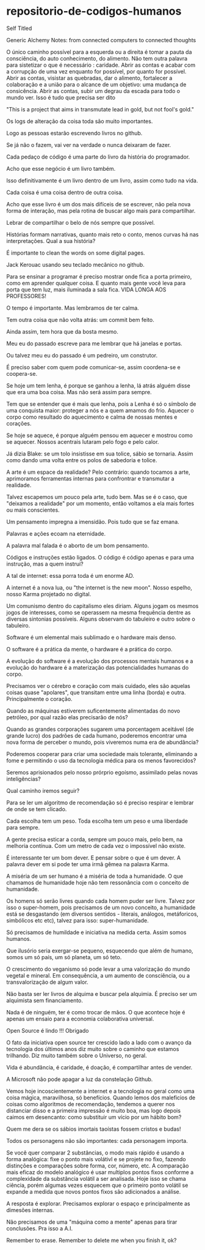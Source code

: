 # repositorio-de-codigos-humanos
Self Titled



Generic Alchemy Notes: from connected computers to connected thoughts

O único caminho possível para a esquerda ou a direita é tomar a pauta da consciência, do auto conhecimento, do alimento. Não tem outra palavra para sistetizar o que é necessário : caridade. Abrir as contas e acabar com a corrupção de uma vez enquanto for possível, por quanto for possível. Abrir as contas, visistar as quebradas, dar o alimento, fortalecer a colaboração e a união para o alcance de um objetivo: uma mudança de consicência. Abrir as contas, subir um degrau da escada para todo o mundo ver. Isso é tudo que precisa ser dito

"This is a project that aims in transmutate lead in gold, but not fool's gold."

Os logs de alteração da coisa toda são muito importantes.

Logo as pessoas estarão escrevendo livros no github.

Se já não o fazem, vai ver na verdade o nunca deixaram de fazer.

Cada pedaço de código é uma parte do livro da história do programador.

Acho que esse negócio é um livro também.

Isso definitivamente é um livro dentro de um livro, assim como tudo na vida.

Cada coisa é uma coisa dentro de outra coisa.

Acho que esse livro é um dos mais difíceis de se escrever, não pela nova forma de interação, mas pela rotina de buscar algo mais para compartilhar.

Lebrar de compartilhar o belo de nós sempre que possível.

Histórias formam narrativas, quanto mais reto o conto, menos curvas há nas interpretações. Qual a sua história?

É importante to clean the words on some digital pages.

Jack Kerouac usando seu teclado mecânico no github.

Para se ensinar a programar é preciso mostrar onde fica a porta primeiro, como em aprender qualquer coisa. E quanto mais gente você leva para porta que tem luz, mais iluminada a sala fica. VIDA LONGA AOS PROFESSORES!

O tempo é importante. Mas lembramos de ter calma.

Tem outra coisa que não volta atrás: um commit bem feito.

Ainda assim, tem hora que da bosta mesmo.

Meu eu do passado escreve para me lembrar que há janelas e portas.

Ou talvez meu eu do passado é um pedreiro, um construtor.

É preciso saber com quem pode comunicar-se, assim coordena-se e coopera-se.

Se hoje um tem lenha, é porque se ganhou a lenha, lá atrás alguém disse que era uma boa coisa. Mas não será assim para sempre.

Tem que se entender que é mais que lenha, pois a Lenha é só o símbolo de uma conquista maior: proteger a nós e a quem amamos do frio. Aquecer o corpo como resultado do aquecimento e calma de nossas mentes e corações.

Se hoje se aquece, é porque alguém pensou em aquecer e mostrou como se aquecer. Nossos acentrais lutaram pelo fogo e pelo calor.

Já dizia Blake: se um tolo insistisse em sua tolice, sábio se tornaria. Assim como dando uma volta entre os polos de sabedoria e tolice.

A arte é um espace da realidade? Pelo contrário: quando tocamos a arte, aprimoramos ferramentas internas para confrontrar e transmutar a realidade.

Talvez escapemos um pouco pela arte, tudo bem. Mas se é o caso, que "deixamos a realidade" por um momento, então voltamos a ela mais fortes ou mais conscientes.

Um pensamento impregna a imensidão. Pois tudo que se faz emana.

Palavras e ações ecoam na eternidade.

A palavra mal falada é o aborto de um bom pensamento.

Códigos e instruções estão ligados. O código é código apenas e para uma instrução, mas a quem instrui?

A tal de internet: essa porra toda é um enorme AD.

A internet é a nova lua, ou "the internet is the new moon". Nosso espelho, nosso Karma projetado no digital.

Um comunismo dentro do capitalismo eles diriam. Alguns jogam os mesmos jogos de interesses, como se operassem na mesma frequência dentre as diversas sintonias possíveis. Alguns observam do tabuleiro e outro sobre o tabuleiro.

Software é um elemental mais sublimado e o hardware mais denso.

O software é a prática da mente, o hardware é a prática do corpo.

A evolução do software é a evolução dos processos mentais humanos e a evolução do hardware é a materização das potencialidades humanas do corpo.

Precisamos ver o cérebro e coração com mais cuidado, eles são aquelas coisas quase "apolares", que transitam entre uma linha (borda) e outra. Principalmente o coração.

Quando as máquinas estiverem suficentemente alimentadas do novo petróleo, por qual razão elas precisarão de nós?

Quando as grandes corporações sugarem uma porcentagem aceitável (de grande lucro) dos padrões de cada humano, poderemos encontrar uma nova forma de perceber o mundo, pois viveremos numa era de abundância?

Poderemos cooperar para criar uma sociedade mais tolerante, eliminando a fome e permitindo o uso da tecnologia médica para os menos favorecidos?

Seremos aprisionados pelo nosso prórprio egoísmo, assimilado pelas novas inteligências?

Qual caminho iremos seguir?

Para se ler um algoritmo de recomendação só é preciso respirar e lembrar de onde se tem clicado.

Cada escolha tem um peso. Toda escolha tem um peso e uma liberdade para sempre.

A gente precisa esticar a corda, sempre um pouco mais, pelo bem, na melhoria contínua. Com um metro de cada vez o impossível não existe.

É interessante ter um bom dever. E pensar sobre o que é um dever. A palavra dever em si pode ter uma irmã gêmea na palavra Karma.

A miséria de um ser humano é a miséria de toda a humanidade. O que chamamos de humanidade hoje não tem ressonância com o conceito de humanidade.

Os homens só serão livres quando cada homem puder ser livre. Talvez por isso o super-homem, pois precisamos de um novo conceito, a humanidade está se desgastando (em diversos sentidos - literais, análogos, metáforicos, simbólicos etc etc), talvez para isso: super-humanidade.

Só precisamos de humildade e iniciativa na medida certa. Assim somos humanos.

Que ilusório seria exergar-se pequeno, esquecendo que além de humano, somos um só país, um só planeta, um só teto.

O crescimento do veganismo só pode levar a uma valorização do mundo vegetal e mineral. Em consequência, a um aumento de consciência, ou a transvalorização de algum valor.

Não basta ser ler livros de alquima e buscar pela alquimia. É preciso ser um alquimista sem financiamento.

Nada é de ninguém, ter é como trocar de mãos. O que acontece hoje é apenas um ensaio para a economia colaborativa universal.

Open Source é lindo !!! Obrigado

O fato da iniciativa open source ter crescido lado a lado com o avanço da tecnologia dos últimos anos diz muito sobre o caminho que estamos trilhando. Diz muito também sobre o Universo, no geral.

Vida é abundância, é caridade, é doação, é compartilhar antes de vender.

A Microsoft não pode apagar a luz da constelação Github.

Vemos hoje incoscientemente a internet e a tecnologia no geral como uma coisa mágica, maravilhosa, só benefícios. Quando lemos dos maleficios de coisas como algoritmos de recomendação, tendemos a querer nos distanciar disso e a primeira impressão é muito boa, mas logo depois caimos em desencanto: como substituir um vício por um hábito bom?

Quem me dera se os sábios imortais taoístas fossem cristos e budas!

Todos os personagens não são importantes: cada personagem importa.

Se você quer comparar 2 substâncias, o modo mais rápido é usando a forma analógica: fixe o ponto mais volátivl e se projete no fixo, fazendo distinções e comparações sobre forma, cor, número, etc. A comparação mais eficaz do modelo analógico é usar multiplos pontos fixos conforme a complexidade da substância volátil a ser analisada. Hoje isso se chama ciência, porém algumas vezes esquecem que o primeiro ponto volátil se expande a medida que novos pontos fixos são adicionados a análise.

A resposta é explorar. Precisamos explorar o espaço e principalmente as dimesões internas.

Não precisamos de uma "máquina como a mente" apenas para tirar conclusões. Pra isso a A.I.

Remember to erase. Remember to delete me when you finish it, ok?
